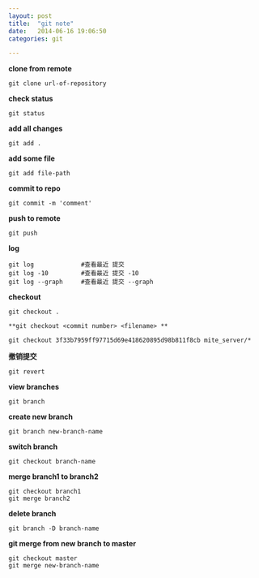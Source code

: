 ```yaml
---
layout: post
title:  "git note"
date:   2014-06-16 19:06:50
categories: git

---
```


**clone from remote**

	git clone url-of-repository
	

**check status**

	git status

	
**add all changes**

	git add .
	
	
**add some file**

	git add file-path
	
	
**commit to repo**

	git commit -m 'comment'
	
**push to remote**

	git push 
	
**log**
	
	git log		 		#查看最近 提交
	git log -10 		#查看最近 提交 -10
	git log --graph 	#查看最近 提交 --graph
	
**checkout**
	
	git checkout .
	
`**git checkout <commit number> <filename> **`

	git checkout 3f33b7959ff97715d69e418620895d98b811f8cb mite_server/*
	
**撤销提交**
	
	git revert 
	
**view branches**
	
	git branch
	
**create new branch**
	
	git branch new-branch-name
	
**switch branch**
	
	git checkout branch-name
	
**merge  branch1 to branch2**
	
	git checkout branch1
	git merge branch2
	
**delete branch**

	git branch -D branch-name
	
**git merge from new branch to master**
	
	git checkout master
	git merge new-branch-name
	

	